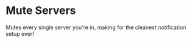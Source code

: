 # Mute Servers

Mutes every single server you're in, making for the cleanest notification setup ever!
